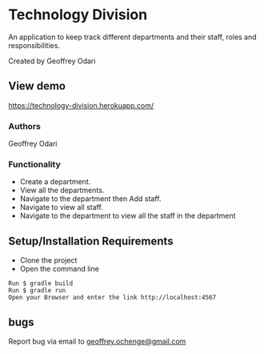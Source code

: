 # Technology Division
An application to keep track different departments and their staff, roles and responsibilities.

Created by Geoffrey Odari
## View demo
https://technology-division.herokuapp.com/

### Authors
Geoffrey Odari 

### Functionality 
* Create a department.
* View all the departments.
* Navigate to the department then Add staff.
* Navigate to view all staff.
* Navigate to the department to view all the staff in the department

## Setup/Installation Requirements
* Clone the project
* Open the command line
```
Run $ gradle build
Run $ gradle run
Open your Browser and enter the link http://localhost:4567
```
## bugs
Report bug via email to geoffrey.ochenge@gmail.com
